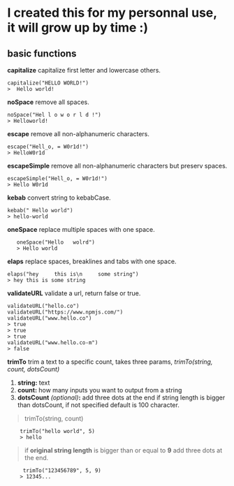 ﻿# I created this for my personnal use, it will grow up by time :)

## basic functions
**capitalize**
capitalize first letter and lowercase others.

    capitalize("HELLO WORLD!")
    >  Hello world!
**noSpace**
remove all spaces.

    noSpace("Hel l o w o r l d !")
    > Helloworld!

**escape**
remove all non-alphanumeric characters.

    escape("Hell_o, = W0r1d!")
    > HelloW0r1d

**escapeSimple**
remove all non-alphanumeric characters but preserv spaces.

    escapeSimple("Hell_o, = W0r1d!")
    > Hello W0r1d
**kebab**
convert string to kebabCase.

    kebab(" Hello world")
    > hello-world
 **oneSpace**
 replace multiple spaces with one space.
 

	   oneSpace("Hello   wolrd")
	   > Hello world

**elaps**
replace spaces, breaklines and tabs with one space.

    elaps("hey     this is\n	 some string")
    > hey this is some string

**validateURL**
validate a url, return false or true.

    validateURL("hello.co")
    validateURL("https://www.npmjs.com/")
    validateURL("www.hello.co")
    > true
    > true
    > true
    validateURL("www.hello.co-m")
    > false
**trimTo**
trim a text to a specific count, takes three params, 
	*trimTo(string,  count,  dotsCount)*
 1. **string:** text
 2. **count:** how many inputs you want to output from a string
 3. **dotsCount** *(optional)***:** add three dots at the end if string length is bigger than dotsCount, if not specified default is 100 character. 
>trimTo(string,  count)

	
		trimTo("hello world", 5)
		> hello
> if **original string length** is bigger than or equal to **9** add three dots at the end.

		 trimTo("123456789", 5, 9)	
		> 12345...
		

    

